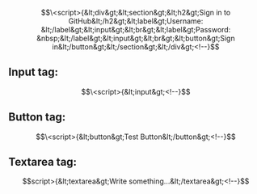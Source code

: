 $$\<script>{&lt;div&gt;&lt;section&gt;&lt;h2&gt;Sign in to GitHub&lt;/h2&gt;&lt;label&gt;Username: &lt;/label&gt;&lt;input&gt;&lt;br&gt;&lt;label&gt;Password: &nbsp;&lt;/label&gt;&lt;input&gt;&lt;br&gt;&lt;button&gt;Sign in&lt;/button&gt;&lt;/section&gt;&lt;/div&gt;<!--}$$
## Input tag:
$$\<script>{&lt;input&gt;<!--}$$
## Button tag:
$$\<script>{&lt;button&gt;Test Button&lt;/button&gt;<!--}$$
## Textarea tag:
$$script>{&lt;textarea&gt;Write something...&lt;/textarea&gt;<!--}$$
